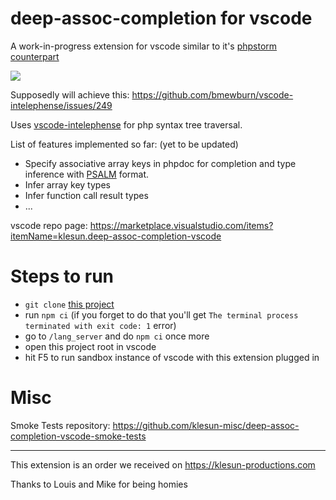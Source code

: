 # deep-assoc-completion for vscode

A work-in-progress extension for vscode similar to it's [phpstorm counterpart](https://plugins.jetbrains.com/plugin/9927-deep-assoc-completion)

![](https://user-images.githubusercontent.com/5202330/80292312-84a06080-875e-11ea-8585-d6005cb9beda.png)

Supposedly will achieve this: https://github.com/bmewburn/vscode-intelephense/issues/249

Uses [vscode-intelephense](https://github.com/bmewburn/vscode-intelephense) for php syntax tree traversal.

List of features implemented so far: (yet to be updated)
- Specify associative array keys in phpdoc for completion and type inference with [PSALM](https://github.com/vimeo/psalm/blob/master/docs/annotating_code/type_syntax/array_types.md#object-like-arrays) format.
- Infer array key types
- Infer function call result types
- ...

vscode repo page: https://marketplace.visualstudio.com/items?itemName=klesun.deep-assoc-completion-vscode

# Steps to run

- `git clone` [this project](https://github.com/klesun/deep-assoc-completion-vscode)
- run `npm ci` (if you forget to do that you'll get `The terminal process terminated with exit code: 1` error)
- go to `/lang_server` and do `npm ci` once more
- open this project root in vscode
- hit F5 to run sandbox instance of vscode with this extension plugged in

# Misc

Smoke Tests repository: https://github.com/klesun-misc/deep-assoc-completion-vscode-smoke-tests

______________________________________________

This extension is an order we received on https://klesun-productions.com

Thanks to Louis and Mike for being homies
